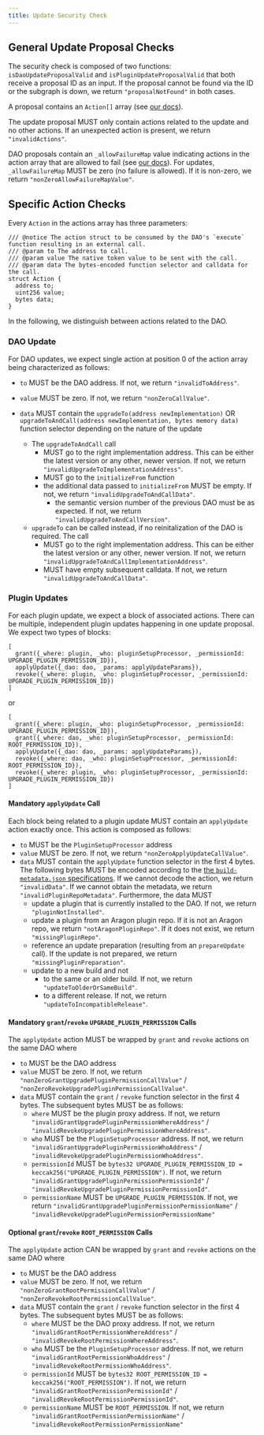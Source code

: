 ```yaml
---
title: Update Security Check
---
```


## General Update Proposal Checks

The security check is composed of two functions: `isDaoUpdateProposalValid` and `isPluginUpdateProposalValid` that both receive a proposal ID as an input.
If the proposal cannot be found via the ID or the subgraph is down, we return `"proposalNotFound"` in both cases.

A proposal contains an `Action[]` array (see [our docs](https://devs.aragon.org/docs/osx/how-it-works/core/dao/actions#actions)).

The update proposal MUST only contain actions related to the update and no other actions.
If an unexpected action is present, we return `"invalidActions"`.

DAO proposals contain an `_allowFailureMap` value indicating actions in the action array that are allowed to fail (see [our docs](https://devs.aragon.org/docs/osx/how-it-works/core/dao/actions#the-allowfailuremap-input-argument)).
For updates, `_allowFailureMap` MUST be zero (no failure is allowed).
If it is non-zero, we return `"nonZeroAllowFailureMapValue"`.

## Specific Action Checks

Every `Action` in the actions array has three parameters:

```solidity title="@aragon/osx/core/dao/IDAO.sol"
/// @notice The action struct to be consumed by the DAO's `execute` function resulting in an external call.
/// @param to The address to call.
/// @param value The native token value to be sent with the call.
/// @param data The bytes-encoded function selector and calldata for the call.
struct Action {
  address to;
  uint256 value;
  bytes data;
}
```

In the following, we distinguish between actions related to the DAO.

### DAO Update

For DAO updates, we expect single action at position 0 of the action array being characterized as follows:

- `to` MUST be the DAO address. If not, we return `"invalidToAddress"`.

- `value` MUST be zero. If not, we return `"nonZeroCallValue"`.

- `data` MUST contain the `upgradeTo(address newImplementation)` OR `upgradeToAndCall(address newImplementation, bytes memory data)` function selector depending on the nature of the update
  - The `upgradeToAndCall` call
    - MUST go to the right implementation address. This can be either the latest version or any other, newer version. If not, we return `"invalidUpgradeToImplementationAddress"`.
    - MUST go to the `initializeFrom` function
    - the additional data passed to `initializeFrom` MUST be empty. If not, we return `"invalidUpgradeToAndCallData"`.
      - the semantic version number of the previous DAO must be as expected. If not, we return `"invalidUpgradeToAndCallVersion"`.
  - `upgradeTo` can be called instead, if no reinitalization of the DAO is required. The call
    - MUST go to the right implementation address. This can be either the latest version or any other, newer version. If not, we return `"invalidUpgradeToAndCallImplementationAddress"`.
    - MUST have empty subsequent calldata. If not, we return `"invalidUpgradeToAndCallData"`.

### Plugin Updates

For each plugin update, we expect a block of associated actions. There can be multiple, independent plugin updates happening in one update proposal.
We expect two types of blocks:

```
[
  grant({_where: plugin, _who: pluginSetupProcessor, _permissionId: UPGRADE_PLUGIN_PERMISSION_ID}),
  applyUpdate({_dao: dao, _params: applyUpdateParams}),
  revoke({_where: plugin, _who: pluginSetupProcessor, _permissionId: UPGRADE_PLUGIN_PERMISSION_ID})
]
```

or

```
[
  grant({_where: plugin, _who: pluginSetupProcessor, _permissionId: UPGRADE_PLUGIN_PERMISSION_ID}),
  grant({_where: dao, _who: pluginSetupProcessor, _permissionId: ROOT_PERMISSION_ID}),
  applyUpdate({_dao: dao, _params: applyUpdateParams}),
  revoke({_where: dao, _who: pluginSetupProcessor, _permissionId: ROOT_PERMISSION_ID}),
  revoke({_where: plugin, _who: pluginSetupProcessor, _permissionId: UPGRADE_PLUGIN_PERMISSION_ID})
]
```

#### Mandatory `applyUpdate` Call

Each block being related to a plugin update MUST contain an `applyUpdate` action exactly once. This action is composed as follows:

- `to` MUST be the `PluginSetupProcessor` address
- `value` MUST be zero. If not, we return `"nonZeroApplyUpdateCallValue"`.
- `data` MUST contain the `applyUpdate` function selector in the first 4 bytes. The following bytes MUST be encoded according to the [the `build-metadata.json` specifications](https://devs.aragon.org/docs/osx/how-to-guides/plugin-development/publication/metadata).
  If we cannot decode the action, we return `"invalidData"`.
  If we cannot obtain the metadata, we return `"invalidPluginRepoMetadata"`.
  Furthermore, the data MUST
  - update a plugin that is currently installed to the DAO. If not, we return `"pluginNotInstalled"`.
  - update a plugin from an Aragon plugin repo. If it is not an Aragon repo, we return `"notAragonPluginRepo"`. If it does not exist, we return `"missingPluginRepo"`.
  - reference an update preparation (resulting from an `prepareUpdate` call). If the update is not prepared, we return `"missingPluginPreparation"`.
  - update to a new build and not
    - to the same or an older build. If not, we return `"updateToOlderOrSameBuild"`.
    - to a different release. If not, we return `"updateToIncompatibleRelease"`.

#### Mandatory `grant`/`revoke` `UPGRADE_PLUGIN_PERMISSION` Calls

The `applyUpdate` action MUST be wrapped by `grant` and `revoke` actions on the same DAO where

- `to` MUST be the DAO address
- `value` MUST be zero. If not, we return `"nonZeroGrantUpgradePluginPermissionCallValue"` / `"nonZeroRevokeUpgradePluginPermissionCallValue"`.
- `data` MUST contain the `grant` / `revoke` function selector in the first 4 bytes. The subsequent bytes MUST be as follows:
  - `where` MUST be the plugin proxy address. If not, we return `"invalidGrantUpgradePluginPermissionWhereAddress"` / `"invalidRevokeUpgradePluginPermissionWhereAddress"`.
  - `who` MUST be the `PluginSetupProcessor` address. If not, we return `"invalidGrantUpgradePluginPermissionWhoAddress"` / `"invalidRevokeUpgradePluginPermissionWhoAddress"`.
  - `permissionId` MUST be `bytes32 UPGRADE_PLUGIN_PERMISSION_ID = keccak256("UPGRADE_PLUGIN_PERMISSION")`. If not, we return `"invalidGrantUpgradePluginPermissionPermissionId"` / `"invalidRevokeUpgradePluginPermissionPermissionId"`.
  - `permissionName` MUST be `UPGRADE_PLUGIN_PERMISSION`. If not, we return `"invalidGrantUpgradePluginPermissionPermissionName"` / `"invalidRevokeUpgradePluginPermissionPermissionName"`

#### Optional `grant`/`revoke` `ROOT_PERMISSION` Calls

The `applyUpdate` action CAN be wrapped by `grant` and `revoke` actions on the same DAO where

- `to` MUST be the DAO address
- `value` MUST be zero. If not, we return `"nonZeroGrantRootPermissionCallValue"` / `"nonZeroRevokeRootPermissionCallValue"`.
- `data` MUST contain the `grant` / `revoke` function selector in the first 4 bytes. The subsequent bytes MUST be as follows:
  - `where` MUST be the DAO proxy address. If not, we return `"invalidGrantRootPermissionWhereAddress"` / `"invalidRevokeRootPermissionWhereAddress"`.
  - `who` MUST be the `PluginSetupProcessor` address. If not, we return `"invalidGrantRootPermissionWhoAddress"` / `"invalidRevokeRootPermissionWhoAddress"`.
  - `permissionId` MUST be `bytes32 ROOT_PERMISSION_ID = keccak256("ROOT_PERMISSION")`. If not, we return `"invalidGrantRootPermissionPermissionId"` / `"invalidRevokeRootPermissionPermissionId"`.
  - `permissionName` MUST be `ROOT_PERMISSION`. If not, we return `"invalidGrantRootPermissionPermissionName"` / `"invalidRevokeRootPermissionPermissionName"`



